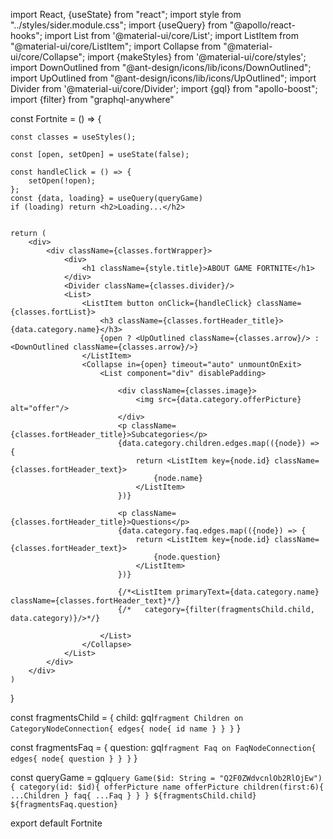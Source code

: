 import React, {useState} from "react";
import style from "../styles/sider.module.css";
import {useQuery} from "@apollo/react-hooks";
import List from '@material-ui/core/List';
import ListItem from "@material-ui/core/ListItem";
import Collapse from "@material-ui/core/Collapse";
import {makeStyles} from '@material-ui/core/styles';
import DownOutlined from "@ant-design/icons/lib/icons/DownOutlined";
import UpOutlined from "@ant-design/icons/lib/icons/UpOutlined";
import Divider from '@material-ui/core/Divider';
import {gql} from "apollo-boost";
import {filter} from "graphql-anywhere"


const Fortnite = () => {

    const classes = useStyles();

    const [open, setOpen] = useState(false);

    const handleClick = () => {
        setOpen(!open);
    };
    const {data, loading} = useQuery(queryGame)
    if (loading) return <h2>Loading...</h2>


    return (
        <div>
            <div className={classes.fortWrapper}>
                <div>
                    <h1 className={style.title}>ABOUT GAME FORTNITE</h1>
                </div>
                <Divider className={classes.divider}/>
                <List>
                    <ListItem button onClick={handleClick} className={classes.fortList}>
                        <h3 className={classes.fortHeader_title}>{data.category.name}</h3>
                        {open ? <UpOutlined className={classes.arrow}/> : <DownOutlined className={classes.arrow}/>}
                    </ListItem>
                    <Collapse in={open} timeout="auto" unmountOnExit>
                        <List component="div" disablePadding>

                            <div className={classes.image}>
                                <img src={data.category.offerPicture} alt="offer"/>
                            </div>
                            <p className={classes.fortHeader_title}>Subcategories</p>
                            {data.category.children.edges.map(({node}) => {
                                return <ListItem key={node.id} className={classes.fortHeader_text}>
                                    {node.name}
                                </ListItem>
                            })}

                            <p className={classes.fortHeader_title}>Questions</p>
                            {data.category.faq.edges.map(({node}) => {
                                return <ListItem key={node.id} className={classes.fortHeader_text}>
                                    {node.question}
                                </ListItem>
                            })}

                            {/*<ListItem primaryText={data.category.name} className={classes.fortHeader_text}*/}
                            {/*   category={filter(fragmentsChild.child, data.category)}/>*/}

                        </List>
                    </Collapse>
                </List>
            </div>
        </div>
    )
}

const fragmentsChild = {
    child: gql`
        fragment Children on CategoryNodeConnection{
            edges{
                node{
                    id
                    name
                }
            }
        }
    `
}

const fragmentsFaq = {
    question: gql`
        fragment Faq on FaqNodeConnection{
            edges{
                node{
                    question
                }
            }
        }
    `
}

const queryGame = gql`
    query Game($id: String = "Q2F0ZWdvcnlOb2RlOjEw"){
        category(id: $id){
            offerPicture
            name
            offerPicture
            children(first:6){
                ...Children
            }
            faq{
                ...Faq
            }
        }
    }
    ${fragmentsChild.child}
    ${fragmentsFaq.question}
`


export default Fortnite

